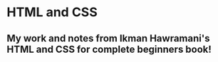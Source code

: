 # HTML and CSS 
## My work and notes from Ikman Hawramani's HTML and CSS for complete beginners book! 
